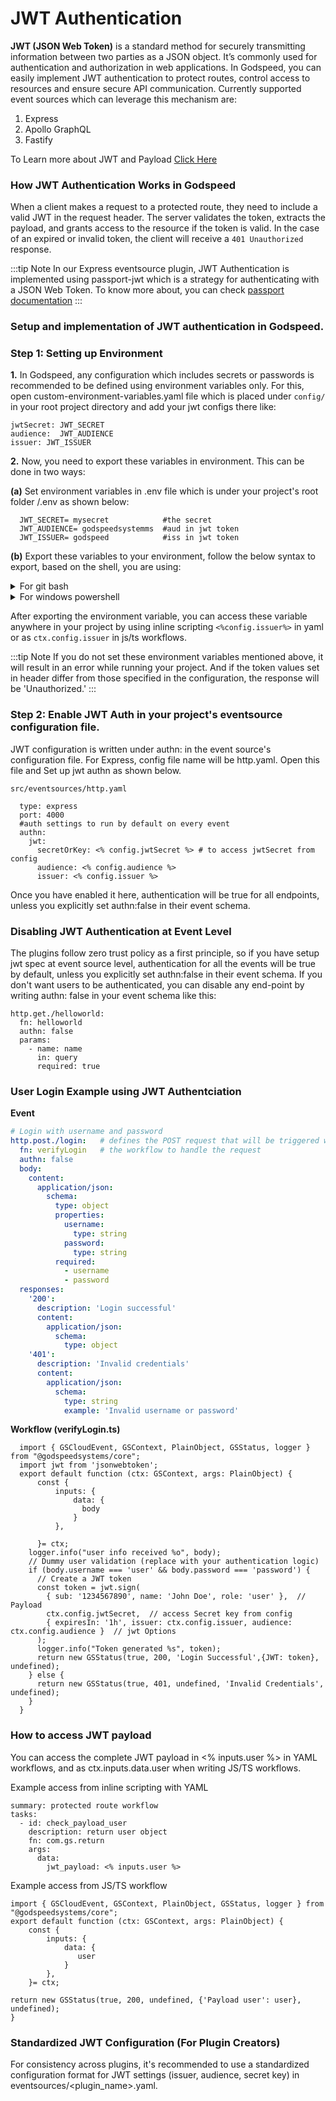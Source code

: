 # JWT Authentication

**JWT (JSON Web Token)** is a standard method for securely transmitting information between two parties as a JSON object. It’s commonly used for authentication and authorization in web applications.
In Godspeed, you can easily implement JWT authentication to protect routes, control access to resources and ensure secure API communication.
Currently supported event sources which can leverage this mechanism are:
1. Express
2. Apollo GraphQL
3. Fastify

To Learn more about JWT and Payload [Click Here](/docs/microservices-framework/authentication/jwt)


### How JWT Authentication Works in Godspeed
When a client makes a request to a protected route, they need to include a valid JWT in the request header. 
The server validates the token, extracts the payload, and grants access to the resource if the token is valid.
In the case of an expired or invalid token, the client will receive a `401 Unauthorized` response.

:::tip Note
In our Express eventsource plugin, JWT Authentication is implemented using passport-jwt which is a strategy for authenticating with a JSON Web Token. To know more about, you can check [passport documentation](https://www.passportjs.org/)
:::

### Setup and implementation of JWT authentication in Godspeed.

### Step 1: Setting up Environment

**1.** In Godspeed, any configuration which includes secrets or passwords is recommended to be defined using environment variables only. For this, open custom-environment-variables.yaml file which is placed under `config/` in your root project directory and add your jwt configs there like:

  ```
  jwtSecret: JWT_SECRET
  audience:  JWT_AUDIENCE     
  issuer: JWT_ISSUER

  ```

**2.** Now, you need to export these variables in environment. This can be done in two ways:

  **(a)** Set environment variables in .env file which is under your project's root folder /.env as shown below:
  ```
    JWT_SECRET= mysecret            #the secret
    JWT_AUDIENCE= godspeedsystemms  #aud in jwt token
    JWT_ISSUER= godspeed            #iss in jwt token

  ```

  **(b)** Export these variables to your environment, follow the below syntax to export, based on the shell, you are using:
  <details>
  <summary> For git bash  </summary>

   ```bash
      $ export JWT_SECRET=mysecret
      $ export JWT_ISS= mycompany
   ```

  </details>

  <details> 
  <summary> For windows powershell  </summary>

   ```bash
    $env:JWT_SECRET= "mysecret"
    $env:JWT_ISS= "mycompany"  
   ```

  </details>

  After exporting the environment variable, you can access these variable anywhere in your project by using inline
  scripting `<%config.issuer%>` in yaml or as `ctx.config.issuer` in js/ts workflows.

:::tip Note 
If you do not set these environment variables mentioned above, it will result in an error while running your project. And if the token values set in header differ from those specified in the configuration, the response will be 'Unauthorized.'
:::

### Step 2: Enable JWT Auth in your project's eventsource configuration file.
JWT configuration is written under authn: in the event source's configuration file. For Express, config file name will be http.yaml. Open this file and Set up jwt authn as shown below.

`src/eventsources/http.yaml`
```
  type: express
  port: 4000
  #auth settings to run by default on every event
  authn:
    jwt:			
      secretOrKey: <% config.jwtSecret %> # to access jwtSecret from config
      audience: <% config.audience %>   
      issuer: <% config.issuer %>     
```
Once you have enabled it here, authentication will be true for all endpoints, unless you explicitly set authn:false in their event schema.


### Disabling JWT Authentication at Event Level

  The plugins follow zero trust policy as a first principle, so if you have setup jwt spec at event source level, authentication for all the events will be true by default, unless you explicitly set authn:false in their event schema.
  If you don't want users to be authenticated, you can disable any end-point by writing authn: false in your event schema like this:

  ```
  http.get./helloworld:
    fn: helloworld
    authn: false
    params:
      - name: name
        in: query
        required: true
  ```


### User Login Example using JWT Authentciation 

**Event**
```yaml
# Login with username and password
http.post./login:   # defines the POST request that will be triggered when a client hits /login endpoint.
  fn: verifyLogin   # the workflow to handle the request
  authn: false
  body:
    content:
      application/json:
        schema:
          type: object
          properties:
            username:
              type: string
            password:
              type: string
          required:
            - username
            - password
  responses:
    '200':
      description: 'Login successful'
      content:
        application/json:
          schema:
            type: object
    '401':
      description: 'Invalid credentials'
      content:
        application/json:
          schema:
            type: string
            example: 'Invalid username or password'
```
**Workflow (verifyLogin.ts)**
```
  import { GSCloudEvent, GSContext, PlainObject, GSStatus, logger } from "@godspeedsystems/core";
  import jwt from 'jsonwebtoken';
  export default function (ctx: GSContext, args: PlainObject) {
      const {
          inputs: {
              data: {
                body
              }
          }, 
      
      }= ctx;
    logger.info("user info received %o", body);
    // Dummy user validation (replace with your authentication logic)
    if (body.username === 'user' && body.password === 'password') {
      // Create a JWT token
      const token = jwt.sign(
        { sub: '1234567890', name: 'John Doe', role: 'user' },  // Payload
        ctx.config.jwtSecret,  // access Secret key from config
        { expiresIn: '1h', issuer: ctx.config.issuer, audience: ctx.config.audience }  // jwt Options
      );
      logger.info("Token generated %s", token);
      return new GSStatus(true, 200, 'Login Successful',{JWT: token}, undefined);  
    } else {
      return new GSStatus(true, 401, undefined, 'Invalid Credentials',  undefined); 
    }
  }
```


### How to access JWT payload
You can access the complete JWT payload in <% inputs.user %> in YAML workflows, and as ctx.inputs.data.user when writing JS/TS workflows.

Example access from inline scripting with YAML
```
summary: protected route workflow 
tasks:
  - id: check_payload_user
    description: return user object
    fn: com.gs.return
    args:
      data: 
        jwt_payload: <% inputs.user %>
```

Example access from JS/TS workflow
```
import { GSCloudEvent, GSContext, PlainObject, GSStatus, logger } from "@godspeedsystems/core";
export default function (ctx: GSContext, args: PlainObject) {
    const {
        inputs: {
            data: {
               user		
            }
        }, 
    }= ctx;

return new GSStatus(true, 200, undefined, {'Payload user': user}, undefined);  
}

```

### Standardized JWT Configuration (For Plugin Creators)

For consistency across plugins, it's recommended to use a standardized configuration format for JWT settings (issuer, audience, secret key) in eventsources/<plugin_name>.yaml.

